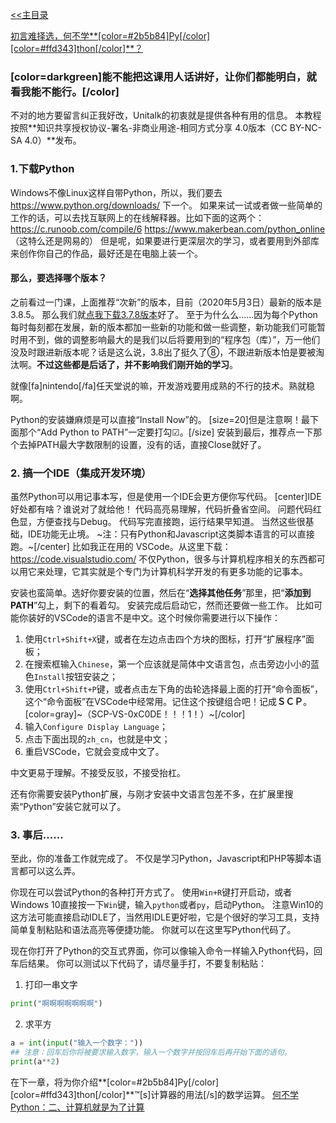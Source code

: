 [<<主目录](https://www.unitalk.fun/unitalk/public/d/55-python)

[初言难择选，何不学**[color=#2b5b84]Py[/color][color=#ffd343]thon[/color]**？](https://www.unitalk.fun/unitalk/public/d/22-python)

### [color=darkgreen]能不能把这课用人话讲好，让你们都能明白，就看我能不能行。[/color]
不对的地方要留言纠正我好改，Unitalk的初衷就是提供各种有用的信息。
本教程按照**知识共享授权协议-署名-非商业用途-相同方式分享 4.0版本（CC BY-NC-SA 4.0）**发布。

### 1.下载Python
Windows不像Linux这样自带Python，所以，我们要去 https://www.python.org/downloads/ 下一个。
如果来试一试或者做一些简单的工作的话，可以去找互联网上的在线解释器。比如下面的这两个：
https://c.runoob.com/compile/6
https://www.makerbean.com/python_online （这特么还是网易的）
但是呢，如果要进行更深层次的学习，或者要用到外部库来创作你自己的作品，最好还是在电脑上装一个。

#### 那么，要选择哪个版本？

之前看过一门课，上面推荐“次新”的版本，目前（2020年5月3日）最新的版本是3.8.5。
那么我们就[点我下载3.7.8版本](https://www.python.org/ftp/python/3.7.8/python-3.7.8-amd64.exe)好了。
至于为什么么……因为每个Python每时每刻都在发展，新的版本都加一些新的功能和做一些调整，新功能我们可能暂时用不到，做的调整影响最大的是我们以后将要用到的“程序包（库）”，万一他们没及时跟进新版本呢？话是这么说，3.8出了挺久了⑧，不跟进新版本怕是要被淘汰啊。**不过这些都是后话了，并不影响我们刚开始的学习**。

就像[fa]nintendo[/fa]任天堂说的嘛，开发游戏要用成熟的不行的技术。熟就稳啊。

Python的安装嫌麻烦是可以直接“Install Now”的。
[size=20]但是注意啊！最下面那个“Add Python to PATH”一定要打勾☑。[/size]
安装到最后，推荐点一下那个去掉PATH最大字数限制的设置，没有的话，直接Close就好了。

### 2. 搞一个IDE（集成开发环境）
虽然Python可以用记事本写，但是使用一个IDE会更方便你写代码。
[center]IDE好处都有啥？谁说对了就给他！
代码高亮易理解，代码折叠省空间。
问题代码红色显，方便查找与Debug。
代码写完直接跑，运行结果早知道。
当然这些很基础，IDE功能无止境。
~注：只有Python和Javascript这类脚本语言的可以直接跑。~[/center]
比如我正在用的 VSCode。从这里下载： https://code.visualstudio.com/
不仅Python，很多与计算机程序相关的东西都可以用它来处理，它其实就是个专门为计算机科学开发的有更多功能的记事本。

安装也蛮简单。选好你要安装的位置，然后在“**选择其他任务**”那里，把“**添加到PATH**”勾上，剩下的看着勾。
安装完成后启动它，然而还要做一些工作。
比如可能你装好的VSCode的语言不是中文。这个时候你需要进行以下操作：

1. 使用`Ctrl+Shift+X`键，或者在左边点击四个方块的图标，打开“扩展程序”面板；
2. 在搜索框输入`Chinese`，第一个应该就是简体中文语言包，点击旁边小小的蓝色`Install`按钮安装之；
3. 使用`Ctrl+Shift+P`键，或者点击左下角的齿轮选择最上面的打开“命令面板”，这个“命令面板”在VSCode中经常用。记住这个按键组合吧！记成**ＳＣＰ**。[color=gray]~（SCP-VS-0xC0DE！！！1！）~[/color]
4. 输入`Configure Display Language`；
5. 点击下面出现的`zh_cn`，也就是中文；
6. 重启VSCode，它就会变成中文了。

中文更易于理解。不接受反驳，不接受抬杠。

还有你需要安装Python扩展，与刚才安装中文语言包差不多，在扩展里搜索“Python”安装它就可以了。

### 3. 事后……
至此，你的准备工作就完成了。
不仅是学习Python，Javascript和PHP等脚本语言都可以这么弄。

你现在可以尝试Python的各种打开方式了。
使用`Win+R`键打开启动，或者Windows 10直接按一下`Win`键，输入`python`或者`py`，启动Python。
注意Win10的这方法可能直接启动IDLE了，当然用IDLE更好啦，它是个很好的学习工具，支持简单复制粘贴和语法高亮等便捷功能。
你就可以在这里写Python代码了。

现在你打开了Python的交互式界面，你可以像输入命令一样输入Python代码，回车后结果。
你可以测试以下代码了，请尽量手打，不要复制粘贴：

1. 打印一串文字
```Python
print("啊啊啊啊啊啊啊")
```
2. 求平方
```Python
a = int(input("输入一个数字："))
## 注意：回车后你将被要求输入数字，输入一个数字并按回车后再开始下面的语句。
print(a**2)
```

在下一章，将为你介绍**[color=#2b5b84]Py[/color][color=#ffd343]thon[/color]**™[s]计算器的用法[/s]的数学运算。
[何不学Python：二、计算机就是为了计算](https://www.unitalk.fun/unitalk/public/d/53-python)